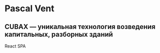 # Pascal Vent

## CUBAX — уникальная технология возведения капитальных, разборных зданий
React SPA 
